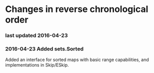 # Changes in reverse chronological order
### last updated 2016-04-23

### 2016-04-23 Added sets.Sorted
Added an interface for sorted maps with basic range capabilities, and implementations in Skip/ESkip.